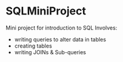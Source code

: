 # SQLMiniProject
Mini project for introduction to SQL
Involves:
- writing queries to alter data in tables
- creating tables
- writing JOINs & Sub-queries 
